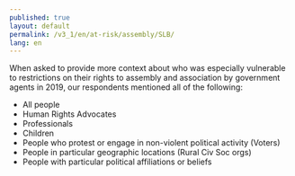 ```yaml
---
published: true
layout: default
permalink: /v3_1/en/at-risk/assembly/SLB/
lang: en
---
```

When asked to provide more context about who was especially vulnerable to restrictions on their rights to assembly and association by government agents in 2019, our respondents mentioned all of the following: 
- All people 
- Human Rights Advocates 
- Professionals 
- Children 
- People who protest or engage in non-violent political activity (Voters) 
- People in particular geographic locations (Rural Civ Soc orgs) 
- People with particular political affiliations or beliefs
